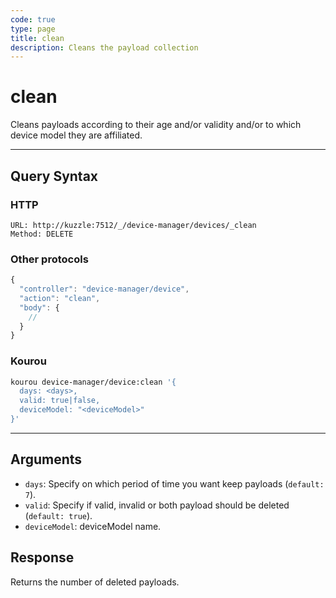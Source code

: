 ```yaml
---
code: true
type: page
title: clean
description: Cleans the payload collection
---
```


# clean

Cleans payloads according to their age and/or validity and/or to which device model they are affiliated.

---

## Query Syntax

### HTTP

```http
URL: http://kuzzle:7512/_/device-manager/devices/_clean
Method: DELETE
```

### Other protocols

```js
{
  "controller": "device-manager/device",
  "action": "clean",
  "body": {
    //
  }
}
```

### Kourou

```bash
kourou device-manager/device:clean '{
  days: <days>,
  valid: true|false,
  deviceModel: "<deviceModel>"
}'
```

---

## Arguments

- `days`: Specify on which period of time you want keep payloads (`default: 7`).
- `valid`: Specify if valid, invalid or both payload should be deleted (`default: true`).
- `deviceModel`: deviceModel name.

## Response

Returns the number of deleted payloads.